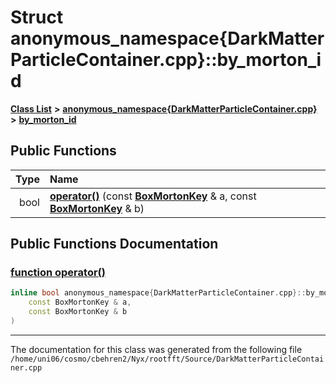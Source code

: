 
# Struct anonymous\_namespace{DarkMatterParticleContainer.cpp}::by\_morton\_id


[**Class List**](annotated.md) **>** [**anonymous\_namespace{DarkMatterParticleContainer.cpp}**](namespaceanonymous__namespace_02DarkMatterParticleContainer_8cpp_03.md) **>** [**by\_morton\_id**](structanonymous__namespace_02DarkMatterParticleContainer_8cpp_03_1_1by__morton__id.md)




















## Public Functions

| Type | Name |
| ---: | :--- |
|  bool | [**operator()**](structanonymous__namespace_02DarkMatterParticleContainer_8cpp_03_1_1by__morton__id.md#function-operator()) (const [**BoxMortonKey**](structanonymous__namespace_02DarkMatterParticleContainer_8cpp_03_1_1BoxMortonKey.md) & a, const [**BoxMortonKey**](structanonymous__namespace_02DarkMatterParticleContainer_8cpp_03_1_1BoxMortonKey.md) & b) <br> |








## Public Functions Documentation


### <a href="#function-operator()" id="function-operator()">function operator() </a>


```cpp
inline bool anonymous_namespace{DarkMatterParticleContainer.cpp}::by_morton_id::operator() (
    const BoxMortonKey & a,
    const BoxMortonKey & b
) 
```



------------------------------
The documentation for this class was generated from the following file `/home/uni06/cosmo/cbehren2/Nyx/rootfft/Source/DarkMatterParticleContainer.cpp`